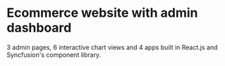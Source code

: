 # Ecommerce website with admin dashboard 
3 admin pages,  6 interactive chart views and 4 apps built in React.js and Syncfusion's component library. 

